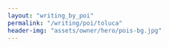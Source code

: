 ```yaml
---
layout: "writing_by_poi"
permalink: "/writing/poi/toluca"
header-img: "assets/owner/hero/pois-bg.jpg"
---
```

